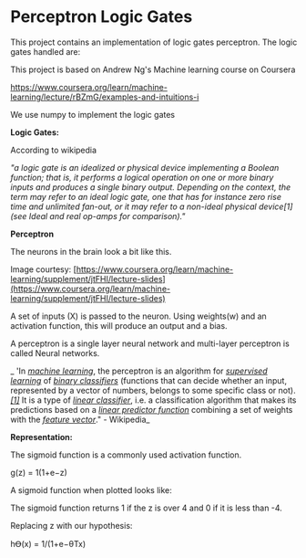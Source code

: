 # Perceptron Logic Gates

This project contains an implementation of logic gates perceptron. The logic gates handled are:

This project is based on Andrew Ng&#39;s Machine learning course on Coursera

https://www.coursera.org/learn/machine-learning/lecture/rBZmG/examples-and-intuitions-i

We use numpy to implement the logic gates

**Logic Gates:**

According to wikipedia

_&quot;a logic gate is an idealized or physical device implementing a Boolean function; that is, it performs a logical operation on one or more binary inputs and produces a single binary output. Depending on the context, the term may refer to an ideal logic gate, one that has for instance zero rise time and unlimited fan-out, or it may refer to a non-ideal physical device[1] (see Ideal and real op-amps for comparison).&quot;_

**Perceptron**

The neurons in the brain look a bit like this.


 
Image courtesy: [https://www.coursera.org/learn/machine-learning/supplement/jtFHI/lecture-slides](https://www.coursera.org/learn/machine-learning/supplement/jtFHI/lecture-slides)

A set of inputs (X) is passed to the neuron. Using weights(w) and an activation function, this will produce an output and a bias.

A perceptron is a single layer neural network and multi-layer perceptron is called Neural networks.

_ &#39;In _[_machine learning_](https://en.wikipedia.org/wiki/Machine_learning)_, the perceptron is an algorithm for _[_supervised learning_](https://en.wikipedia.org/wiki/Supervised_classification)_ of _[_binary classifiers_](https://en.wikipedia.org/wiki/Binary_classification)_ (functions that can decide whether an input, represented by a vector of numbers, belongs to some specific class or not)._[_[1]_](https://en.wikipedia.org/wiki/Perceptron#cite_note-largemargin-1)_ It is a type of _[_linear classifier_](https://en.wikipedia.org/wiki/Linear_classifier)_, i.e. a classification algorithm that makes its predictions based on a _[_linear predictor function_](https://en.wikipedia.org/wiki/Linear_predictor_function)_ combining a set of weights with the _[_feature vector_](https://en.wikipedia.org/wiki/Feature_vector)_.&quot; - Wikipedia_

**Representation:**

 
The sigmoid function is a commonly used activation function.

g(z) = 1(1+e−z)


A sigmoid function when plotted looks like:

 

The sigmoid function returns 1 if the z is over 4 and 0 if it is less than -4.

Replacing z with our hypothesis:

hꝊ(x) = 1/(1+e−θTx)
